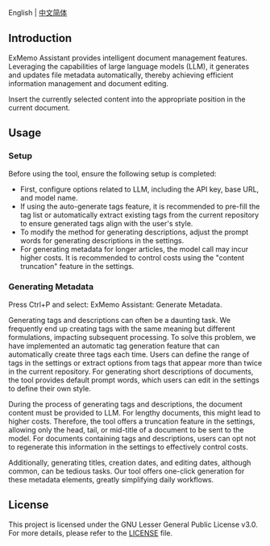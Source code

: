 English | [中文简体](https://github.com/exmemo-ai/obsidian-exmemo-tools/blob/master/README_cn.md)

## Introduction

ExMemo Assistant provides intelligent document management features. Leveraging the capabilities of large language models (LLM), it generates and updates file metadata automatically, thereby achieving efficient information management and document editing.

Insert the currently selected content into the appropriate position in the current document.

## Usage

### Setup

Before using the tool, ensure the following setup is completed:

* First, configure options related to LLM, including the API key, base URL, and model name.
* If using the auto-generate tags feature, it is recommended to pre-fill the tag list or automatically extract existing tags from the current repository to ensure generated tags align with the user's style.
* To modify the method for generating descriptions, adjust the prompt words for generating descriptions in the settings.
* For generating metadata for longer articles, the model call may incur higher costs. It is recommended to control costs using the "content truncation" feature in the settings.

### Generating Metadata

Press Ctrl+P and select: ExMemo Assistant: Generate Metadata.

Generating tags and descriptions can often be a daunting task. We frequently end up creating tags with the same meaning but different formulations, impacting subsequent processing. To solve this problem, we have implemented an automatic tag generation feature that can automatically create three tags each time. Users can define the range of tags in the settings or extract options from tags that appear more than twice in the current repository. For generating short descriptions of documents, the tool provides default prompt words, which users can edit in the settings to define their own style.

During the process of generating tags and descriptions, the document content must be provided to LLM. For lengthy documents, this might lead to higher costs. Therefore, the tool offers a truncation feature in the settings, allowing only the head, tail, or mid-title of a document to be sent to the model. For documents containing tags and descriptions, users can opt not to regenerate this information in the settings to effectively control costs.

Additionally, generating titles, creation dates, and editing dates, although common, can be tedious tasks. Our tool offers one-click generation for these metadata elements, greatly simplifying daily workflows.

## License

This project is licensed under the GNU Lesser General Public License v3.0. For more details, please refer to the [LICENSE](./LICENSE) file.
